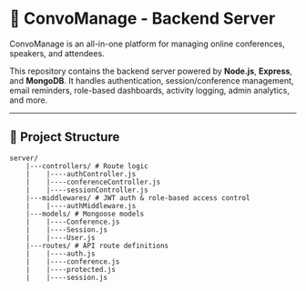 # 📡 ConvoManage - Backend Server

ConvoManage is an all-in-one platform for managing online conferences, speakers, and attendees.

This repository contains the backend server powered by **Node.js**, **Express**, and **MongoDB**. It handles authentication, session/conference management, email reminders, role-based dashboards, activity logging, admin analytics, and more.

---

## 📁 Project Structure
```
server/
    |---controllers/ # Route logic
    |    |----authController.js 
    |    |----conferenceController.js
    |    |----sessionController.js
    |---middlewares/ # JWT auth & role-based access control
    |    |----authMiddleware.js   
    |---models/ # Mongoose models
    |    |----Conference.js
    |    |----Session.js
    |    |----User.js
    |---routes/ # API route definitions
    |    |----auth.js
    |    |----conference.js
    |    |----protected.js
    |    |----session.js


```